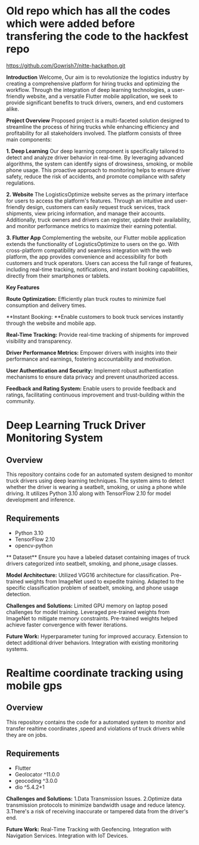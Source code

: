 # Old repo which has all the codes which were added before transfering the code to the hackfest repo

https://github.com/Gowrish7/nitte-hackathon.git

**Introduction**
Welcome, Our aim is to revolutionize the logistics industry by creating a comprehensive platform for hiring trucks and optimizing the workflow. Through the integration of deep learning technologies, a user-friendly website, and a versatile Flutter mobile application, we seek to provide significant benefits to truck drivers, owners, and end customers alike.

**Project Overview**
Proposed project  is a multi-faceted solution designed to streamline the process of hiring trucks while enhancing efficiency and profitability for all stakeholders involved. The platform consists of three main components:

**1. Deep Learning**
Our deep learning component is specifically tailored to detect and analyze driver behavior in real-time. By leveraging advanced algorithms, the system can identify signs of drowsiness, smoking, or mobile phone usage. This proactive approach to monitoring helps to ensure driver safety, reduce the risk of accidents, and promote compliance with safety regulations.

**2. Website**
The LogisticsOptimize website serves as the primary interface for users to access the platform's features. Through an intuitive and user-friendly design, customers can easily request truck services, track shipments, view pricing information, and manage their accounts. Additionally, truck owners and drivers can register, update their availability, and monitor performance metrics to maximize their earning potential.

**3. Flutter App**
Complementing the website, our Flutter mobile application extends the functionality of LogisticsOptimize to users on the go. With cross-platform compatibility and seamless integration with the web platform, the app provides convenience and accessibility for both customers and truck operators. Users can access the full range of features, including real-time tracking, notifications, and instant booking capabilities, directly from their smartphones or tablets.

**Key Features**

**Route Optimization:** Efficiently plan truck routes to minimize fuel consumption and delivery times.

**Instant Booking: **Enable customers to book truck services instantly through the website and mobile app.

**Real-Time Tracking:** Provide real-time tracking of shipments for improved visibility and transparency.

**Driver Performance Metrics:** Empower drivers with insights into their performance and earnings, fostering accountability and motivation.

**User Authentication and Security:** Implement robust authentication mechanisms to ensure data privacy and prevent unauthorized access.

**Feedback and Rating System:** Enable users to provide feedback and ratings, facilitating continuous improvement and trust-building within the community.




# Deep Learning Truck Driver Monitoring System

## Overview

This repository contains code for an automated system designed to monitor truck drivers using deep learning techniques. The system aims to detect whether the driver is wearing a seatbelt, smoking, or using a phone while driving. It utilizes Python 3.10 along with TensorFlow 2.10 for model development and inference.

## Requirements

- Python 3.10
- TensorFlow 2.10
- opencv-python

** Dataset**
   Ensure you have a labeled dataset containing images of truck drivers categorized into seatbelt, smoking, and phone_usage classes.
   
**Model Architecture:**
Utilized VGG16 architecture for classification.
Pre-trained weights from ImageNet used to expedite training.
Adapted to the specific classification problem of seatbelt, smoking, and phone usage detection.

**Challenges and Solutions:**
Limited GPU memory on laptop posed challenges for model training.
Leveraged pre-trained weights from ImageNet to mitigate memory constraints.
Pre-trained weights helped achieve faster convergence with fewer iterations.

**Future Work:**
Hyperparameter tuning for improved accuracy.
Extension to detect additional driver behaviors.
Integration with existing monitoring systems.

# Realtime coordinate tracking using mobile gps

## Overview
This repository contains the code for a automated system to monitor and transfer realtime coordinates ,speed and violations  of truck drivers while they are on jobs.

## Requirements
- Flutter
- Geolocator ^11.0.0
- geocoding ^3.0.0
- dio ^5.4.2+1

**Challenges and Solutions:**
1.Data Transmission Issues.
2.Optimize data transmission protocols to minimize bandwidth usage and reduce latency. 
3.There's a risk of receiving inaccurate or tampered data from the driver's end.

**Future Work:**
Real-Time Tracking with Geofencing.
Integration with Navigation Services.
Integration with IoT Devices.
